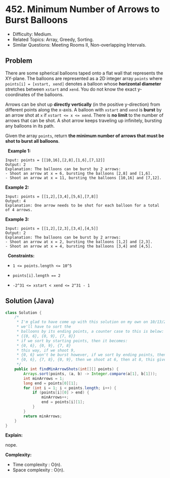 # 452. Minimum Number of Arrows to Burst Balloons

- Difficulty: Medium.
- Related Topics: Array, Greedy, Sorting.
- Similar Questions: Meeting Rooms II, Non-overlapping Intervals.

## Problem

There are some spherical balloons taped onto a flat wall that represents the XY-plane. The balloons are represented as a 2D integer array ```points``` where ```points[i] = [xstart, xend]``` denotes a balloon whose **horizontal diameter** stretches between ```xstart``` and ```xend```. You do not know the exact y-coordinates of the balloons.

Arrows can be shot up **directly vertically** (in the positive y-direction) from different points along the x-axis. A balloon with ```xstart``` and ```xend``` is **burst** by an arrow shot at ```x``` if ```xstart <= x <= xend```. There is **no limit** to the number of arrows that can be shot. A shot arrow keeps traveling up infinitely, bursting any balloons in its path.

Given the array ```points```, return **the **minimum** number of arrows that must be shot to burst all balloons**.

 
**Example 1:**

```
Input: points = [[10,16],[2,8],[1,6],[7,12]]
Output: 2
Explanation: The balloons can be burst by 2 arrows:
- Shoot an arrow at x = 6, bursting the balloons [2,8] and [1,6].
- Shoot an arrow at x = 11, bursting the balloons [10,16] and [7,12].
```

**Example 2:**

```
Input: points = [[1,2],[3,4],[5,6],[7,8]]
Output: 4
Explanation: One arrow needs to be shot for each balloon for a total of 4 arrows.
```

**Example 3:**

```
Input: points = [[1,2],[2,3],[3,4],[4,5]]
Output: 2
Explanation: The balloons can be burst by 2 arrows:
- Shoot an arrow at x = 2, bursting the balloons [1,2] and [2,3].
- Shoot an arrow at x = 4, bursting the balloons [3,4] and [4,5].
```

 
**Constraints:**


	
- ```1 <= points.length <= 10^5```
	
- ```points[i].length == 2```
	
- ```-2^31 <= xstart < xend <= 2^31 - 1```



## Solution (Java)

```java
class Solution {
    /*
     * I'm glad to have come up with this solution on my own on 10/13/2021:
     * we'll have to sort the
     * balloons by its ending points, a counter case to this is below:
     * {{0, 6}, {0, 9}, {7, 8}}
     * if we sort by starting points, then it becomes:
     * {0, 6}, {0, 9}, {7, 8}
     * this way, if we shoot 9,
     * {0, 6} won't be burst however, if we sort by ending points, then it becomes:
     * {0, 6}, {7, 8}, {0, 9}, then we shoot at 6, then at 8, this gives us the result of bursting all balloons.
     */
    public int findMinArrowShots(int[][] points) {
        Arrays.sort(points, (a, b) -> Integer.compare(a[1], b[1]));
        int minArrows = 1;
        long end = points[0][1];
        for (int i = 1; i < points.length; i++) {
            if (points[i][0] > end) {
                minArrows++;
                end = points[i][1];
            }
        }
        return minArrows;
    }
}
```

**Explain:**

nope.

**Complexity:**

* Time complexity : O(n).
* Space complexity : O(n).
